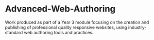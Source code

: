 # Advanced-Web-Authoring
Work produced as part of a Year 3 module focusing on the creation and publishing of professional quality responsive websites, using industry-standard web authoring tools and practices.
